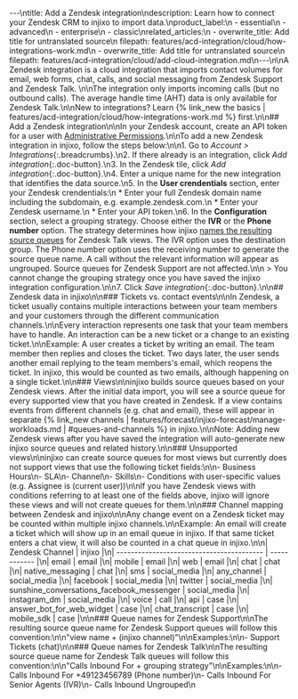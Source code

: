 ---\ntitle: Add a Zendesk integration\ndescription: Learn how to connect your Zendesk CRM to injixo to import data.\nproduct_label:\n  - essential\n  - advanced\n  - enterprise\n  - classic\nrelated_articles:\n  - overwrite_title: Add title for untranslated source\n    filepath: features/acd-integration/cloud/how-integrations-work.md\n  - overwrite_title: Add title for untranslated source\n    filepath: features/acd-integration/cloud/add-cloud-integration.md\n---\n\nA Zendesk integration is a cloud integration that imports contact volumes for email, web forms, chat, calls, and social messaging from Zendesk Support and Zendesk Talk. \n\nThe integration only imports incoming calls (but no outbound calls). The average handle time (AHT) data is only available for Zendesk Talk.\n\nNew to integrations? Learn {% link_new the basics | features/acd-integration/cloud/how-integrations-work.md %} first.\n\n## Add a Zendesk integration\n\nIn your Zendesk account, create an API token for a user with [Administrative Permissions](https://support.zendesk.com/hc/en-us/articles/4408843355290-Zendesk-for-Salesforce-integration-Required-profile-permissions).\n\nTo add a new Zendesk integration in injixo, follow the steps below:\n\n1. Go to _Account > Integrations_{:.breadcrumbs}.\n2. If there already is an integration, click _Add integration_{:.doc-button}.\n3. In the Zendesk tile, click _Add integration_{:.doc-button}.\n4. Enter a unique name for the new integration that identifies the data source.\n5. In the **User crendentials** section, enter your Zendesk crendentials:\n   * Enter your full Zendesk domain name including the subdomain, e.g. example.zendesk.com.\n   * Enter your Zendesk username.\n   * Enter your API token.\n6. In the **Configuration** section, select a grouping strategy. Choose either the **IVR** or the **Phone number** option. The strategy determines how injixo [names the resulting source queues](#queue-names-for-zendesk-talk) for Zendesk Talk views. The IVR option uses the destination group. The Phone number option uses the receiving number to generate the source queue name. A call without the relevant information will appear as ungrouped. Source queues for Zendesk Support are not affected.\n\n   > You cannot change the grouping strategy once you have saved the injixo integration configuration.\n\n7. Click _Save integration_{:.doc-button}.\n\n## Zendesk data in injixo\n\n### Tickets vs. contact events\n\nIn Zendesk, a ticket usually contains multiple interactions between your team members and your customers through the different communication channels.\n\nEvery interaction represents one task that your team members have to handle. An interaction can be a new ticket or a change to an existing ticket.\n\nExample: A user creates a ticket by writing an email. The team member then replies and closes the ticket. Two days later, the user sends another email replying to the team members's email, which reopens the ticket. In injixo, this would be counted as two emails, although happening on a single ticket.\n\n### Views\n\ninjixo builds source queues based on your Zendesk views. After the initial data import, you will see a source queue for every supported view that you have created in Zendesk. If a view contains events from different channels (e.g. chat and email), these will appear in separate {% link_new channels | features/forecast/injixo-forecast/manage-workloads.md | #queues-and-channels %} in injixo.\n\nNote: Adding new Zendesk views after you have saved the integration will auto-generate new injixo source queues and related history.\n\n### Unsupported views\n\ninjixo can create source queues for most views but currently does not support views that use the following ticket fields:\n\n- Business Hours\n- SLA\n- Channel\n- Skills\n- Conditions with user-specific values (e.g. Assignee is (current user))\n\nIf you have Zendesk views with conditions referring to at least one of the fields above, injixo will ignore these views and will not create queues for them.\n\n### Channel mapping between Zendesk and injixo\n\nAny change event on a Zendesk ticket may be counted within multiple injixo channels.\n\nExample: An email will create a ticket which will show up in an email queue in injixo. If that same ticket enters a chat view, it will also be counted in a chat queue in injixo.\n\n| Zendesk Channel                           | injixo       |\n| ----------------------------------------- | ------------ |\n| email                                     | email        |\n| mobile                                    | email        |\n| web                                       | email        |\n| chat                                      | chat         |\n| native_messaging                          | chat         |\n| sms                                       | social_media |\n| any_channel                               | social_media |\n| facebook                                  | social_media |\n| twitter                                   | social_media |\n| sunshine_conversations_facebook_messenger | social_media |\n| instagram_dm                              | social_media |\n| voice                                     | call         |\n| api                                       | case         |\n| answer_bot_for_web_widget                 | case         |\n| chat_transcript                           | case         |\n| mobile_sdk                                | case         |\n\n### Queue names for Zendesk Support\n\nThe resulting source queue name for Zendesk Support queues will follow this convention:\n\n"view name + (injixo channel)"\n\nExamples:\n\n- Support Tickets (chat)\n\n### Queue names for Zendesk Talk\n\nThe resulting source queue name for Zendesk Talk queues will follow this convention:\n\n"Calls Inbound For + grouping strategy"\n\nExamples:\n\n- Calls Inbound For +49123456789 (Phone number)\n- Calls Inbound For Senior Agents (IVR)\n- Calls Inbound Ungrouped\n